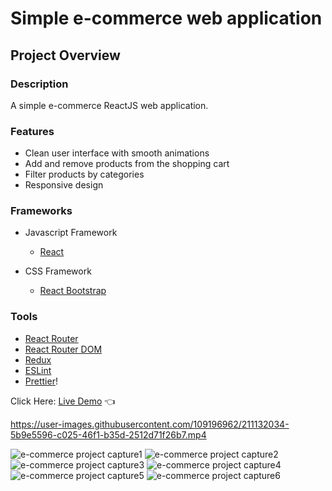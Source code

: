 # Simple e-commerce web application

## Project Overview

### Description

A simple e-commerce ReactJS web application.

### Features

- Clean user interface with smooth animations
- Add and remove products from the shopping cart
- Filter products by categories
- Responsive design

### Frameworks

- Javascript Framework

  - [React](https://reactjs.org/)

- CSS Framework
  - [React Bootstrap](https://react-bootstrap.github.io/)

### Tools

- [React Router](https://reactrouter.com/)
- [React Router DOM](https://reactrouter.com/)
- [Redux](https://redux.js.org/)
- [ESLint](https://eslint.org/)
- [Prettier](https://prettier.io/)!


Click Here: [Live Demo](https://swhag.github.io/React-E-Commerce-App/) :point_left:


https://user-images.githubusercontent.com/109196962/211132034-5b9e5596-c025-46f1-b35d-2512d71f26b7.mp4




![e-commerce project capture1](https://user-images.githubusercontent.com/109196962/211132167-84e6bc04-2aa8-4fd9-923f-42868ae3ece2.PNG)
![e-commerce project capture2](https://user-images.githubusercontent.com/109196962/211132172-c661598e-100a-42c1-86af-98b964062abd.PNG)
![e-commerce project capture3](https://user-images.githubusercontent.com/109196962/211132173-53fce92c-d791-4cf5-88b4-a726ed210870.PNG)
![e-commerce project capture4](https://user-images.githubusercontent.com/109196962/211132178-67aa9d0c-5403-4c5c-82b7-a4e91fc7884d.PNG)
![e-commerce project capture5](https://user-images.githubusercontent.com/109196962/211132181-6980202d-72e7-4cac-8e2a-6077fe4b6502.PNG)
![e-commerce project capture6](https://user-images.githubusercontent.com/109196962/211132184-faeb4125-31ea-4b34-9049-f0ab28401e36.PNG)
